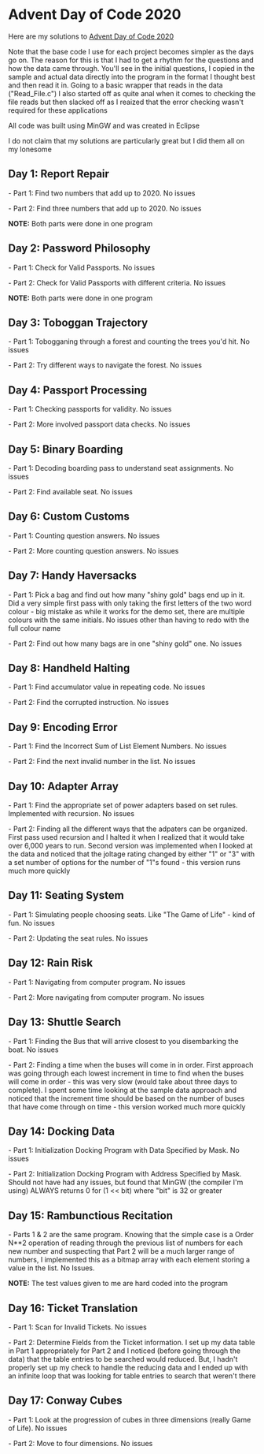 # Advent Day of Code 2020

Here are my solutions to <a href="https://adventofcode.com/">Advent Day of Code 2020</a>

Note that the base code I use for each project becomes simpler as the days go on.  The reason for this is that I had to get a rhythm for the questions and how the data came through.  You'll see in the initial questions, I copied in the sample and actual data directly into the program in the format I thought best and then read it in.  Going to a basic wrapper that reads in the data ("Read_File.c") I also started off as quite anal when it comes to checking the file reads but then slacked off as I reaized that the error checking wasn't required for these applications

All code was built using MinGW and was created in Eclipse

I do not claim that my solutions are particularly great but I did them all on my lonesome


<h2>Day 1: Report Repair</h2>
- Part 1: Find two numbers that add up to 2020.  No issues
<p>- Part 2: Find three numbers that add up to 2020.  No issues 
<p><b>NOTE:</b> Both parts were done in one program

<h2>Day 2: Password Philosophy</h2>
- Part 1: Check for Valid Passports.  No issues
<p>- Part 2: Check for Valid Passports with different criteria.  No issues 
<p><b>NOTE:</b> Both parts were done in one program

<h2>Day 3: Toboggan Trajectory</h2>
- Part 1: Tobogganing through a forest and counting the trees you'd hit.  No issues
<p>- Part 2: Try different ways to navigate the forest.  No issues 

<h2>Day 4: Passport Processing</h2>
- Part 1: Checking passports for validity.  No issues
<p>- Part 2: More involved passport data checks.  No issues 

<h2>Day 5: Binary Boarding</h2>
- Part 1: Decoding boarding pass to understand seat assignments.  No issues
<p>- Part 2: Find available seat.  No issues 

<h2>Day 6: Custom Customs</h2>
- Part 1: Counting question answers.  No issues
<p>- Part 2: More counting question answers.  No issues 

<h2>Day 7: Handy Haversacks</h2>
- Part 1: Pick a bag and find out how many "shiny gold" bags end up in it.  Did a very simple first pass with only taking the first letters of the two word colour - big mistake as while it works for the demo set, there are multiple colours with the same initials.  No issues other than having to redo with the full colour name
<p>- Part 2: Find out how many bags are in one "shiny gold" one.  No issues 

<h2>Day 8: Handheld Halting</h2>
- Part 1: Find accumulator value in repeating code.  No issues
<p>- Part 2: Find the corrupted instruction.  No issues 

<h2>Day 9: Encoding Error</h2>
- Part 1: Find the Incorrect Sum of List Element Numbers.  No issues
<p>- Part 2: Find the next invalid number in the list.  No issues 

<h2>Day 10: Adapter Array</h2>
- Part 1: Find the appropriate set of power adapters based on set rules.  Implemented with recursion.  No issues
<p>- Part 2: Finding all the different ways that the adpaters can be organized.  First pass used recursion and I halted it when I realized that it would take over 6,000 years to run.  Second version was implemented when I looked at the data and noticed that the joltage rating changed by either "1" or "3" with a set number of options for the number of "1"s found - this version runs much more quickly 

<h2>Day 11: Seating System</h2>
- Part 1: Simulating people choosing seats.  Like "The Game of Life" - kind of fun.  No issues
<p>- Part 2: Updating the seat rules.  No issues 

<h2>Day 12: Rain Risk</h2>
- Part 1: Navigating from computer program.  No issues
<p>- Part 2: More navigating from computer program.  No issues 

<h2>Day 13: Shuttle Search</h2>
- Part 1: Finding the Bus that will arrive closest to you disembarking the boat.  No issues
<p>- Part 2: Finding a time when the buses will come in in order.  First approach was going through each lowest increment in time to find when the buses will come in order - this was very slow (would take about three days to complete).  I spent some time looking at the sample data approach and noticed that the increment time should be based on the number of buses that have come through on time - this version worked much more quickly

<h2>Day 14: Docking Data</h2>
- Part 1: Initialization Docking Program with Data Specified by Mask.  No issues
<p>- Part 2: Initialization Docking Program with Address Specified by Mask.  Should not have had any issues, but found that MinGW (the compiler I'm using) ALWAYS returns 0 for (1 << bit) where "bit" is 32 or greater

<h2>Day 15: Rambunctious Recitation</h2>
- Parts 1 & 2 are the same program.  Knowing that the simple case is a Order N**2 operation of reading through the previous list of numbers for each new number and suspecting that Part 2 will be a much larger range of numbers, I implemented this as a bitmap array with each element storing a value in the list.  No Issues.  
<p><b>NOTE:</b> The test values given to me are hard coded into the program
  
<h2>Day 16: Ticket Translation</h2>
- Part 1: Scan for Invalid Tickets.  No issues
<p>- Part 2: Determine Fields from the Ticket information.  I set up my data table in Part 1 appropriately for Part 2 and I noticed (before going through the data) that the table entries to be searched would reduced.  But, I hadn't properly set up my check to handle the reducing data and I ended up with an infinite loop that was looking for table entries to search that weren't there

<h2>Day 17: Conway Cubes</h2>
- Part 1: Look at the progression of cubes in three dimensions (really Game of Life).  No issues
<p>- Part 2: Move to four dimensions.  No issues
